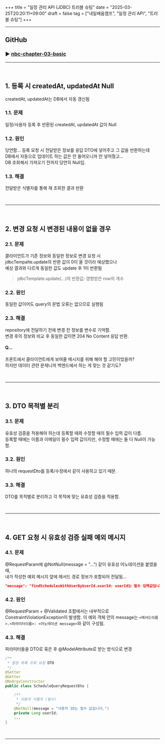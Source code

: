 +++
title = "일정 관리 API (JDBC) 트러블 슈팅"
date = "2025-03-25T20:20:11+09:00"
draft = false
tag = ["내일배움캠프", "일정 관리 API", "트러블 슈팅"]
+++

---
## GitHub
### ▶ [nbc-chapter-03-basic](https://github.com/withong/nbc-chapter-03-basic.git)

---

<br>

## 1. 등록 시 createdAt, updatedAt Null
createdAt, updatedAt는 DB에서 자동 갱신됨

### 1.1. 문제
일정/사용자 등록 후 반환된 createdAt, updatedAt 값이 Null

### 1.2. 원인
당연함... 등록 요청 시 전달받은 정보를 응답 DTO에 넣어주고 그 값을 반환하는데  
DB에서 자동으로 업데이트 하는 값은 안 들어오니까 안 넣어줬고...  
DB 조회해서 가져오기 전까지 당연히 Null임.

### 1.3. 해결
전달받은 식별자를 통해 재 조회한 결과 반환

<br>
<hr>
<br>

## 2. 변경 요청 시 변경된 내용이 없을 경우
### 2.1. 문제
클라이언트가 기존 정보와 동일한 정보로 변경 요청 시  
jdbcTempalte.update의 반환 값이 0이 올 것이라 예상했으나  
예상 결과와 다르게 동일한 값도 update 후 1이 반환됨  

>jdbcTemplate.update(...)의 반환값: 영향받은 row의 개수

### 2.2. 원인
동일한 값이어도 query의 문법 오류는 없으므로 실행됨

### 2.3. 해결
repository에 전달하기 전에 변경 전 정보를 변수로 기억함.  
변경 후의 정보와 비교 후 동일한 값이면 204 No Content 응답 반환.

#### Q...
프론트에서 클라이언트에게 보여줄 메시지를 위해 해야 할 고민이었을까?  
하지만 데이터 관련 문제니까 백엔드에서 하는 게 맞는 것 같기도?

<br>
<hr>
<br>

## 3. DTO 목적별 분리
### 3.1. 문제
유효성 검증을 적용해야 하는데 등록할 때와 수정할 때의 필수 입력 값이 다름.  
등록할 때에는 이름과 이메일이 필수 입력 값이지만, 수정할 때에는 둘 다 Null이 가능함.

### 3.2. 원인
하나의 requestDto를 등록/수정에서 같이 사용하고 있기 때문.

### 3.3. 해결
DTO를 목적별로 분리하고 각 목적에 맞는 유효성 검증을 적용함.

<br>
<hr>
<br>

## 4. GET 요청 시 유효성 검증 실패 예외 메시지
### 4.1. 문제
@RequestParam에 @NotNull(message = "...") 같이 유효성 어노테이션을 붙였을 때,  
내가 작성한 예외 메시지 앞에 메서드 경로 정보가 포함되어 전달됨...  
```json
"message": "findSchedulesWithUserByUserId.userId: userId는 필수 입력값입니다."
```

### 4.2. 원인
@RequestParam + @Validated 조합에서는 내부적으로 ConstraintViolationException이 발생함. 이 예외 객체 안의 message는 `<메서드이름>.<파라미터이름>: <어노테이션 message>`와 같이 구성됨.  

### 4.3. 해결
파라미터들을 DTO로 묶은 후 @ModelAttribute로 받는 방식으로 변경
```java
/**
 * 일정 목록 조회 요청 DTO
 */
@Setter
@Getter
@NoArgsConstructor
public class ScheduleQueryRequestDto {

    /**
     * 사용자 식별자 (필수)
     */
    @NotNull(message = "사용자 ID는 필수 값입니다.")
    private Long userId;
    ...
}
```

<br>
<hr>